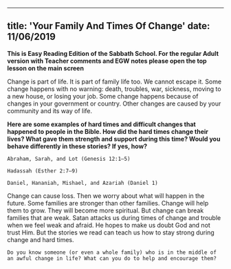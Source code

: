---
title: 'Your Family And Times Of Change'
date: 11/06/2019
--

**This is Easy Reading Edition of the Sabbath School. For the regular Adult version with Teacher comments and EGW notes please open the top lesson on the main screen**

Change is part of life. It is part of family life too. We cannot escape it. Some change happens with no warning: death, troubles, war, sickness, moving to a new house, or losing your job. Some change happens because of changes in your government or country. Other changes are caused by your community and its way of life.

**Here are some examples of hard times and difficult changes that happened to people in the Bible. How did the hard times change their lives? What gave them strength and support during this time? Would you behave differently in these stories? If yes, how?**

`Abraham, Sarah, and Lot (Genesis 12:1–5)`

`Hadassah (Esther 2:7–9)`

`Daniel, Hananiah, Mishael, and Azariah (Daniel 1)`

Change can cause loss. Then we worry about what will happen in the future. Some families are stronger than other families. Change will help them to grow. They will become more spiritual. But change can break families that are weak. Satan attacks us during times of change and trouble when we feel weak and afraid. He hopes to make us doubt God and not trust Him. But the stories we read can teach us how to stay strong during change and hard times.

`Do you know someone (or even a whole family) who is in the middle of an awful change in life? What can you do to help and encourage them?`